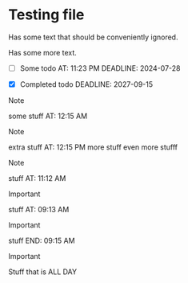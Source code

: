 # Testing file

Has some text that should be conveniently ignored.

Has some more text.

- [ ] Some todo AT: 11:23 PM DEADLINE: 2024-07-28

- [X] Completed todo DEADLINE: 2027-09-15

> [!NOTE]
> some stuff AT: 12:15 AM

> [!Note]
> extra stuff AT: 12:15 PM
> more stuff
> even more stufff

> [!note]
> stuff AT: 11:12 AM

> [!Important]
> stuff AT: 09:13 AM

> [!Important]
> stuff END: 09:15 AM

> [!important] 
> Stuff that is ALL DAY
